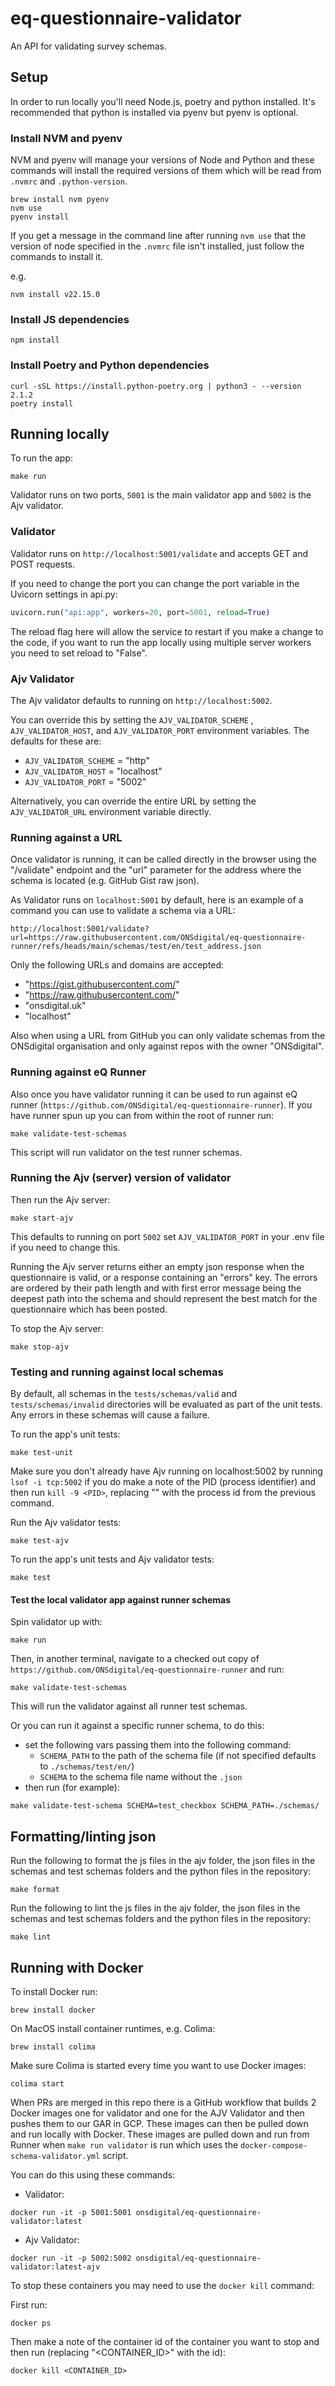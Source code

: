 # eq-questionnaire-validator

An API for validating survey schemas.

## Setup

In order to run locally you'll need Node.js, poetry and python installed. It's recommended that python is installed via pyenv but pyenv is optional.

### Install NVM and pyenv

NVM and pyenv will manage your versions of Node and Python and these commands will install the required versions of them which will be read from `.nvmrc` and `.python-version`.

``` shell
brew install nvm pyenv
nvm use
pyenv install
```

If you get a message in the command line after running `nvm use` that the version of node specified in the `.nvmrc` file isn't installed, just follow the commands to install it.

e.g.
``` shell
nvm install v22.15.0
```

### Install JS dependencies

``` shell
npm install
```

### Install Poetry and Python dependencies

``` shell
curl -sSL https://install.python-poetry.org | python3 - --version 2.1.2
poetry install
```

## Running locally

To run the app:
``` shell
make run
```

Validator runs on two ports, `5001` is the main validator app and `5002` is the Ajv validator.

### Validator

Validator runs on `http://localhost:5001/validate` and accepts GET and POST requests.

If you need to change the port you can change the port variable in the Uvicorn settings in api.py:
``` python
uvicorn.run("api:app", workers=20, port=5001, reload=True)
```
The reload flag here will allow the service to restart if you make a change to the code, if you want to run the app locally using multiple server workers you need to set reload to "False".

### Ajv Validator

The Ajv validator defaults to running on `http://localhost:5002`.

You can override this by setting the `AJV_VALIDATOR_SCHEME` , `AJV_VALIDATOR_HOST`, and `AJV_VALIDATOR_PORT` environment variables.
The defaults for these are:
- `AJV_VALIDATOR_SCHEME` = "http"
- `AJV_VALIDATOR_HOST` = "localhost"
- `AJV_VALIDATOR_PORT` = "5002"

Alternatively, you can override the entire URL by setting the `AJV_VALIDATOR_URL` environment variable directly.

### Running against a URL

Once validator is running, it can be called directly in the browser using the "/validate" endpoint and the "url" parameter for the address where the schema is located (e.g. GitHub Gist raw json).

As Validator runs on `localhost:5001` by default, here is an example of a command you can use to validate a schema via a URL:
``` shell
http://localhost:5001/validate?url=https://raw.githubusercontent.com/ONSdigital/eq-questionnaire-runner/refs/heads/main/schemas/test/en/test_address.json
```

Only the following URLs and domains are accepted:
- "https://gist.githubusercontent.com/"
- "https://raw.githubusercontent.com/"
- "onsdigital.uk"
- "localhost"

Also when using a URL from GitHub you can only validate schemas from the ONSdigital organisation and only against repos with the owner "ONSdigital".

### Running against eQ Runner

Also once you have validator running it can be used to run against eQ runner (`https://github.com/ONSdigital/eq-questionnaire-runner`).
If you have runner spun up you can from within the root of runner run:
``` shell
make validate-test-schemas
```
This script will run validator on the test runner schemas.

### Running the Ajv (server) version of validator

Then run the Ajv server:
``` shell
make start-ajv
```

This defaults to running on port `5002` set `AJV_VALIDATOR_PORT` in your .env file if you need to change this.

Running the Ajv server returns either an empty json response when the questionnaire is valid, or a response containing an "errors" key. The errors are ordered by their path length and with first error message being the deepest path into the schema and should represent the best match for the questionnaire which has been posted.

To stop the Ajv server:
``` shell
make stop-ajv
```

### Testing and running against local schemas

By default, all schemas in the `tests/schemas/valid` and `tests/schemas/invalid` directories will be evaluated as part of the unit tests. Any errors in these schemas will cause a failure.

To run the app's unit tests:
``` shell
make test-unit
```

Make sure you don't already have Ajv running on localhost:5002 by running `lsof -i tcp:5002` if you do make a note of the PID (process identifier) and then run `kill -9 <PID>`, replacing "<PID>" with the process id from the previous command.

Run the Ajv validator tests:
``` shell
make test-ajv
```

To run the app's unit tests and Ajv validator tests:
``` shell
make test
```

#### Test the local validator app against runner schemas

Spin validator up with:
``` shell
make run
```

Then, in another terminal, navigate to a checked out copy of `https://github.com/ONSdigital/eq-questionnaire-runner` and run:
``` shell
make validate-test-schemas
```
This will run the validator against all runner test schemas.

Or you can run it against a specific runner schema, to do this:
- set the following vars passing them into the following command:
    - `SCHEMA_PATH` to the path of the schema file (if not specified defaults to `./schemas/test/en/`)
    - `SCHEMA` to the schema file name without the `.json`
- then run (for example):
``` shell
make validate-test-schema SCHEMA=test_checkbox SCHEMA_PATH=./schemas/
```

## Formatting/linting json

Run the following to format the js files in the ajv folder, the json files in the schemas and test schemas folders and the python files in the repository:

``` shell
make format
```

Run the following to lint the js files in the ajv folder, the json files in the schemas and test schemas folders and the python files in the repository:

``` shell
make lint
```

## Running with Docker

To install Docker run:

``` shell
brew install docker
```

On MacOS install container runtimes, e.g. Colima:

``` shell
brew install colima
```

Make sure Colima is started every time you want to use Docker images:

``` shell
colima start
```

When PRs are merged in this repo there is a GitHub workflow that builds 2 Docker images one for validator and one for the AJV Validator and then pushes them to our GAR in GCP. These images can then be pulled down and run locally with Docker. These images are pulled down and run from Runner when `make run validator` is run which uses the `docker-compose-schema-validator.yml` script.

You can do this using these commands:

- Validator:

``` shell
docker run -it -p 5001:5001 onsdigital/eq-questionnaire-validator:latest
```

-  Ajv Validator:

``` shell
docker run -it -p 5002:5002 onsdigital/eq-questionnaire-validator:latest-ajv
```

To stop these containers you may need to use the `docker kill` command:

First run:

``` shell
docker ps
```

Then make a note of the container id of the container you want to stop and then run (replacing "<CONTAINER_ID>" with the id):

``` shell
docker kill <CONTAINER_ID>
```